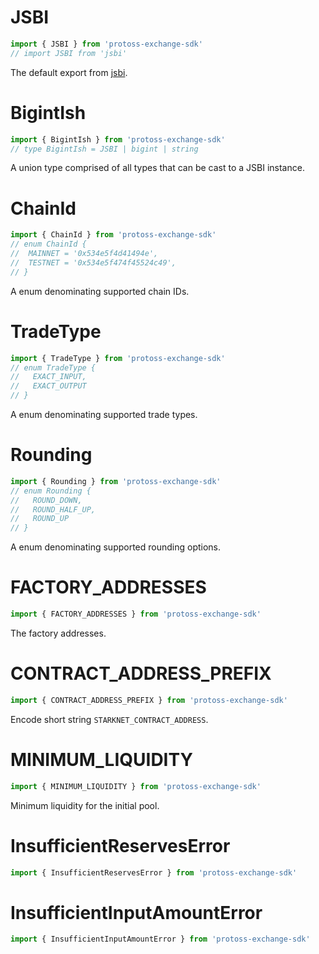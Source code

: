 # JSBI

```typescript
import { JSBI } from 'protoss-exchange-sdk'
// import JSBI from 'jsbi'
```

The default export from [jsbi](https://github.com/GoogleChromeLabs/jsbi).

# BigintIsh

```typescript
import { BigintIsh } from 'protoss-exchange-sdk'
// type BigintIsh = JSBI | bigint | string
```

A union type comprised of all types that can be cast to a JSBI instance.

# ChainId

```typescript
import { ChainId } from 'protoss-exchange-sdk'
// enum ChainId {
//  MAINNET = '0x534e5f4d41494e',
//  TESTNET = '0x534e5f474f45524c49',
// }
```

A enum denominating supported chain IDs.

# TradeType

```typescript
import { TradeType } from 'protoss-exchange-sdk'
// enum TradeType {
//   EXACT_INPUT,
//   EXACT_OUTPUT
// }
```

A enum denominating supported trade types.

# Rounding

```typescript
import { Rounding } from 'protoss-exchange-sdk'
// enum Rounding {
//   ROUND_DOWN,
//   ROUND_HALF_UP,
//   ROUND_UP
// }
```

A enum denominating supported rounding options.

# FACTORY_ADDRESSES

```typescript
import { FACTORY_ADDRESSES } from 'protoss-exchange-sdk'
```

The factory addresses.

# CONTRACT_ADDRESS_PREFIX

```typescript
import { CONTRACT_ADDRESS_PREFIX } from 'protoss-exchange-sdk'
```
Encode short string `STARKNET_CONTRACT_ADDRESS`.

# MINIMUM_LIQUIDITY

```typescript
import { MINIMUM_LIQUIDITY } from 'protoss-exchange-sdk'
```

Minimum liquidity for the initial pool.

# InsufficientReservesError

```typescript
import { InsufficientReservesError } from 'protoss-exchange-sdk'
```

# InsufficientInputAmountError

```typescript
import { InsufficientInputAmountError } from 'protoss-exchange-sdk'
```